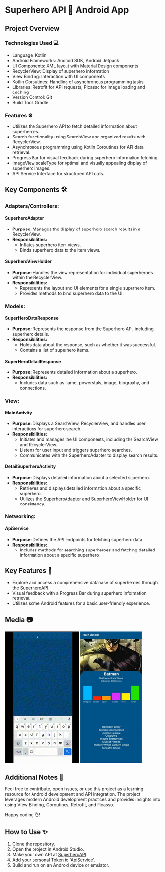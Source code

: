 # Superhero API 🦸 Android App

## Project Overview 


### Technologies Used 💻

- Language: Kotlin
- Android Frameworks: Android SDK, Android Jetpack
- UI Components: XML layout with Material Design components
- RecyclerView: Display of superhero information
- View Binding: Interaction with UI components
- Kotlin Coroutines: Handling of asynchronous programming tasks
- Libraries: Retrofit for API requests, Picasso for image loading and caching
- Version Control: Git
- Build Tool: Gradle
  

### Features ⚙️

- Utilizes the Superhero API to fetch detailed information about superheroes.
- Search functionality using SearchView and organized results with RecyclerView.
- Asynchronous programming using Kotlin Coroutines for API data retrieval.
- Progress Bar for visual feedback during superhero information fetching.
- ImageView scaleType for optimal and visually appealing display of superhero images.
- API Service Interface for structured API calls.
  

## Key Components 🛠️

### Adapters/Controllers:

#### SuperheroAdapter
- **Purpose:** Manages the display of superhero search results in a RecyclerView.
- **Responsibilities:**
  - Inflates superhero item views.
  - Binds superhero data to the item views.

#### SuperheroViewHolder
- **Purpose:** Handles the view representation for individual superheroes within the RecyclerView.
- **Responsibilities:**
  - Represents the layout and UI elements for a single superhero item.
  - Provides methods to bind superhero data to the UI.



### Models:

#### SuperHeroDataResponse
- **Purpose:** Represents the response from the Superhero API, including superhero details.
- **Responsibilities:**
  - Holds data about the response, such as whether it was successful.
  - Contains a list of superhero items.

#### SuperHeroDetailResponse
- **Purpose:** Represents detailed information about a superhero.
- **Responsibilities:**
  - Includes data such as name, powerstats, image, biography, and connections.



### View:

#### MainActivity
- **Purpose:** Displays a SearchView, RecyclerView, and handles user interactions for superhero search.
- **Responsibilities:**
  - Initiates and manages the UI components, including the SearchView and RecyclerView.
  - Listens for user input and triggers superhero searches.
  - Communicates with the SuperheroAdapter to display search results.

#### DetailSuperheroActivity
- **Purpose:** Displays detailed information about a selected superhero.
- **Responsibilities:**
  - Retrieves and displays detailed information about a specific superhero.
  - Utilizes the SuperheroAdapter and SuperheroViewHolder for UI consistency.



### Networking:

#### ApiService
- **Purpose:** Defines the API endpoints for fetching superhero data.
- **Responsibilities:**
  - Includes methods for searching superheroes and fetching detailed information about a specific superhero.



## Key Features 🚀

- Explore and access a comprehensive database of superheroes through the <a href="https://superheroapi.com/" rel="noopener noreferrer" target="_blank">SuperheroAPI</a>.
- Visual feedback with a Progress Bar during superhero information retrieval.
- Utilizes some Android features for a basic user-friendly experience.

## Media 📷

<p>
<img src="image/SuperheroAPI.gif" alt="SuperheroAPI" width="240" height="426"/>
<img src="image/SuperheroScreen.jpg" alt="SuperheroScreen" width="200" height="426"/>
</p>

## Additional Notes 📝

Feel free to contribute, open issues, or use this project as a learning resource for Android development and API integration. The project leverages modern Android development practices and provides insights into using View Binding, Coroutines, Retrofit, and Picasso. 

Happy coding 👌! 

## How to Use ✨

1. Clone the repository.
2. Open the project in Android Studio.
3. Make your own API at <a href="https://superheroapi.com/" rel="noopener noreferrer" target="_blank">SuperheroAPI</a>.
4. Add your personal Token to 'ApiService'.
5. Build and run on an Android device or emulator.